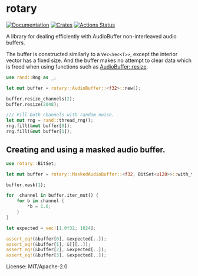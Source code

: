 # rotary

[![Documentation](https://docs.rs/rotary/badge.svg)](https://docs.rs/rotary)
[![Crates](https://img.shields.io/crates/v/rotary.svg)](https://crates.io/crates/rotary)
[![Actions Status](https://github.com/udoprog/rotary/workflows/Rust/badge.svg)](https://github.com/udoprog/rotary/actions)

A library for dealing efficiently with AudioBuffer non-interleaved audio
buffers.

The buffer is constructed similarly to a `Vec<Vec<T>>`, except the interior
vector has a fixed size. And the buffer makes no attempt to clear data which
is freed when using functions such as [AudioBuffer::resize].

```rust
use rand::Rng as _;

let mut buffer = rotary::AudioBuffer::<f32>::new();

buffer.resize_channels(2);
buffer.resize(2048);

/// Fill both channels with random noise.
let mut rng = rand::thread_rng();
rng.fill(&mut buffer[0]);
rng.fill(&mut buffer[1]);
```

## Creating and using a masked audio buffer.

```rust
use rotary::BitSet;

let mut buffer = rotary::MaskedAudioBuffer::<f32, BitSet<u128>>::with_topology(4, 1024);

buffer.mask(1);

for  channel in buffer.iter_mut() {
    for b in channel {
        *b = 1.0;
    }
}

let expected = vec![1.0f32; 1024];

assert_eq!(&buffer[0], &expected[..]);
assert_eq!(&buffer[1], &[][..]);
assert_eq!(&buffer[2], &expected[..]);
assert_eq!(&buffer[3], &expected[..]);
```

[AudioBuffer::resize]: https://docs.rs/rotary/0/rotary/audio_buffer/struct.AudioBuffer.html#method.resize

License: MIT/Apache-2.0
